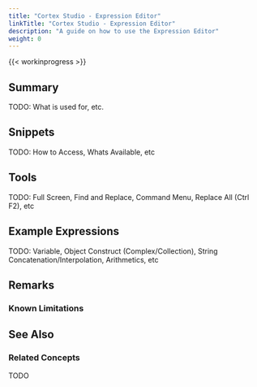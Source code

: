 ```yaml
---
title: "Cortex Studio - Expression Editor"
linkTitle: "Cortex Studio - Expression Editor"
description: "A guide on how to use the Expression Editor"
weight: 0
---
```


{{< workinprogress >}}

## Summary

TODO: What is used for, etc.

## Snippets

TODO: How to Access, Whats Available, etc

## Tools

TODO: Full Screen, Find and Replace, Command Menu, Replace All (Ctrl F2), etc

## Example Expressions

TODO: Variable, Object Construct (Complex/Collection), String Concatenation/Interpolation, Arithmetics, etc

## Remarks

### Known Limitations

## See Also

### Related Concepts

TODO
